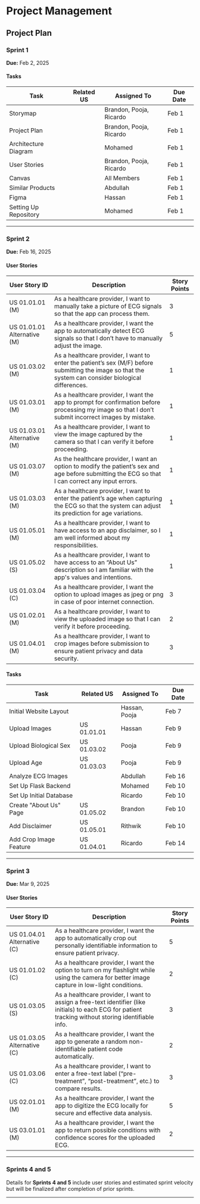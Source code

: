 # Project Management

## Project Plan

### Sprint 1  
**Due:** Feb 2, 2025  

#### Tasks  
| Task                  | Related US      | Assigned To          | Due Date |
|-----------------------|-----------------|----------------------|----------|
| Storymap             |                 | Brandon, Pooja, Ricardo | Feb 1    |
| Project Plan         |                 | Brandon, Pooja, Ricardo | Feb 1    |
| Architecture Diagram |                 | Mohamed              | Feb 1    |
| User Stories         |                 | Brandon, Pooja, Ricardo | Feb 1    |
| Canvas               |                 | All Members          | Feb 1    |
| Similar Products     |                 | Abdullah             | Feb 1    |
| Figma                |                 | Hassan               | Feb 1    |
| Setting Up Repository |                 | Mohamed              | Feb 1    |

---

### Sprint 2  
**Due:** Feb 16, 2025  

#### User Stories  
| User Story ID            | Description                                                                                                                                      | Story Points |
|--------------------------|--------------------------------------------------------------------------------------------------------------------------------------------------|--------------|
| US 01.01.01 (M)          | As a healthcare provider, I want to manually take a picture of ECG signals so that the app can process them.                                     | 3            |
| US 01.01.01 Alternative (M) | As a healthcare provider, I want the app to automatically detect ECG signals so that I don’t have to manually adjust the image.                | 5            |
| US 01.03.02 (M)          | As a healthcare provider, I want to enter the patient’s sex (M/F) before submitting the image so that the system can consider biological differences. | 1 |
| US 01.03.01 (M)          | As a healthcare provider, I want the app to prompt for confirmation before processing my image so that I don’t submit incorrect images by mistake. | 1 |
| US 01.03.01 Alternative (M) | As a healthcare provider, I want to view the image captured by the camera so that I can verify it before proceeding.                          | 1 |
| US 01.03.07 (M)          | As the healthcare provider, I want an option to modify the patient’s sex and age before submitting the ECG so that I can correct any input errors. | 1 |
| US 01.03.03 (M)          | As a healthcare provider, I want to enter the patient’s age when capturing the ECG so that the system can adjust its prediction for age variations. | 1 |
| US 01.05.01 (M)          | As a healthcare provider, I want to have access to an app disclaimer, so I am well informed about my responsibilities.                           | 1 |
| US 01.05.02 (S)          | As a healthcare provider, I want to have access to an “About Us” description so I am familiar with the app's values and intentions.               | 1 |
| US 01.03.04 (C)          | As a healthcare provider, I want the option to upload images as jpeg or png in case of poor internet connection.                                 | 3 |
| US 01.02.01 (M)          | As a healthcare provider, I want to view the uploaded image so that I can verify it before proceeding.                                           | 2 |
| US 01.04.01 (M)          | As a healthcare provider, I want to crop images before submission to ensure patient privacy and data security.                                   | 3 |

#### Tasks  
| Task                     | Related US       | Assigned To          | Due Date |
|--------------------------|------------------|----------------------|----------|
| Initial Website Layout   |                  | Hassan, Pooja        | Feb 7    |
| Upload Images            | US 01.01.01     | Hassan               | Feb 9    |
| Upload Biological Sex    | US 01.03.02     | Pooja                | Feb 9    |
| Upload Age               | US 01.03.03     | Pooja                | Feb 9    |
| Analyze ECG Images       |                  | Abdullah             | Feb 16   |
| Set Up Flask Backend     |                  | Mohamed              | Feb 10   |
| Set Up Initial Database  |                  | Ricardo              | Feb 10   |
| Create "About Us" Page   | US 01.05.02     | Brandon              | Feb 10   |
| Add Disclaimer           | US 01.05.01     | Rithwik              | Feb 10   |
| Add Crop Image Feature   | US 01.04.01     | Ricardo              | Feb 14   |

---

### Sprint 3  
**Due:** Mar 9, 2025  

#### User Stories  
| User Story ID            | Description                                                                                                                                      | Story Points |
|--------------------------|--------------------------------------------------------------------------------------------------------------------------------------------------|--------------|
| US 01.04.01 Alternative (C) | As a healthcare provider, I want the app to automatically crop out personally identifiable information to ensure patient privacy.             | 5 |
| US 01.01.02 (C)          | As a healthcare provider, I want the option to turn on my flashlight while using the camera for better image capture in low-light conditions.   | 2 |
| US 01.03.05 (S)          | As a healthcare provider, I want to assign a free-text identifier (like initials) to each ECG for patient tracking without storing identifiable info. | 3 |
| US 01.03.05 Alternative (C) | As a healthcare provider, I want the app to generate a random non-identifiable patient code automatically.                                    | 2 |
| US 01.03.06 (C)          | As a healthcare provider, I want to enter a free-text label (“pre-treatment”, “post-treatment”, etc.) to compare results.                        | 3 |
| US 02.01.01 (M)          | As a healthcare provider, I want the app to digitize the ECG locally for secure and effective data analysis.                                     | 5 |
| US 03.01.01 (M)          | As a healthcare provider, I want the app to return possible conditions with confidence scores for the uploaded ECG.                              | 2 |

---

### Sprints 4 and 5  

Details for **Sprints 4 and 5** include user stories and estimated sprint velocity but will be finalized after completion of prior sprints.

---